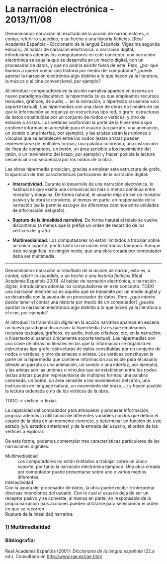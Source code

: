 # La narración electrónica - 2013/11/08

Denominamos narración al resultado de la acción de narrar, esto es, a contar, referir lo sucedido, o un hecho o una historia ficticios. [Real Academia Española - Diccionario de la lengua Española, Vigésima segunda edición]. Al hablar de narración electrónica, o narración digital, introducimos además los computadores en este concepto: una narración electrónica es aquella que se desarrolla en un medio digital, con un procesador de datos, y que no podría exisitir fuera de este. Pero, ¿por qué íbamos a querer contar una historia por medio del computador? ¿puede aportar la narración electrónica algo distinto a lo que hacen ya la literatura, la música o el cine convencional, por ejemplo?

Al introducir computadores en la acción narrativa aparece en escena un nuevo paradigma discursivo: la hipermedia (si es que empleamos recursos textuales, gráficos, de audio,... en la narración; o hipertexto si usamos solo soporte textual). Las hipermedias son una clase de obras no lineales en las que la información se organiza en estructuras tipo red, o grafo: estructuras de datos constituídas por un conjunto de nodos o vértices, y otro de enlaces o aristas. Los vértices conforman la parte de la hipermedia que contiene información accesible para el usuario (un párrafo, una animación, un sonido o una interfaz, por ejemplo), y las aristas serán las uniones o vínculos que se establecen entre los nodos (estas aristas pueden representarse de múltiples formas; una palabra coloreada, una instrucción de línea de comandos, un botón, un área sensible a los movimiento del ratón, o un movimiento del brazo, por ejemplo) y hacen posible la lectura secuencial o no secuencial por los nodos de la obra.

Las obras hipermedia propician, gracias a emplear esta estructura de grafo, la aparición de tres características particulares de la narración digital:

- **Interactividad**. Durante el desarrollo de una narración electrónica, lo habitual es que exista una comunicación más o menos continua entre receptor y máquina. De forma natural, el usuario deja de ser un receptor pasivo y la obra le convierte, al menos en parte, en responsable de la narración (se le permite escoger los diferentes caminos entre unidades de información del grafo).

- **Ruptura de la linealidad narrativa**. De forma natural el relato se vuelve discontinuo (a menos que la prefije un orden de recorrido de los vértices del grafo).

- **Multimedialidad**. Los computadores no están limitados a trabajar sobre un único soporte, por lo tanto la narración electrónica tampoco. Aunque esto no significa, de ningún modo, que una obra creada por computador deba ser multimedia.

-------


Denominamos narración *al resultado de la acción de narrar*, esto es, *a contar, referir lo sucedido, o un hecho o una historia ficticios* (Real Academia Española 2001). Al hablar de narración electrónica, o narración digital, introducimos además los computadores en este concepto: TODO una narración electrónica es aquella que se transmite por un medio digital y se desarrolla con la ayuda de un procesador de datos. Pero, ¿qué interés puede tener el contar una historia por medio de un computador? ¿puede aportar la narración electrónica algo distinto a lo que hacen ya la literatura o el cine, por ejemplo?

Al introducir la transmisión digital en la acción narrativa aparece en escena un nuevo paradigma discursivo: la hipermedia (si es que empleamos recursos textuales, gráficos, de audio, incluso olfativos, etc, en la narración; o hipertexto si usamos únicamente soporte textual). Las hipermedias son una clase de obras no lineales en las que la información se organiza en estructuras tipo grafo: estructuras de datos constituídas por un conjunto de nodos o vértices, y otro de enlaces o aristas. Los vértices constituyen la parte de la hipermedia que contiene información accesible para el usuario (desde un párrafo a una animación, un sonido o una interfaz, por ejemplo), y las aristas son las uniones o vínculos que se establecen entre los nodos (estas aristas pueden representarse de múltiples formas: una palabra coloreada, un botón, un área sensible a los movimientos del ratón, una instrucción en lenguaje natural, un movimiento del brazo,...) y hacen posible la lectura ordenada o no de los vértices de la obra.

TODO -> vértice -> lexías

La capacidad del computador para almacenar y procesar información, propicia además la utilización de diferentes variables con los que definir el estado de la obra en un momento concreto, y determinar en función de este estado (y/o estados anteriores) y de la entrada del usuario, el orden de los vértices a explorar.

De esta forma, podemos contemplar tres características particulares de las narraciones digitales:

<dl>
<dt>Multimedialidad</dt>
<dd>Los computadores no están limitados a trabajar sobre un único soporte, por tanto la narración electrónica tampoco. Una obra creada por computador puede presentarse sobre uno o varios medios diferentes.</dd>

<dt>Interactividad</dt>
Con la ayuda del procesador de datos, la obra puede recibir e interpretar diversas intenciones del usuario. Con lo cuál el usuario deja de ser un receptor pasivo y se converte, al menos en parte, en responsable de la propia narración (sus acciones pueden utilizarse para seleccionar el orden en que se recorren

<dt>Ruptura de la linealidad narrativa</dt>


</dl>

### 1) Multimedialidad


### Bibliografía:

Real Academia Española (2001): *Diccionario de la lengua española* (22.a ed.). Consultado en <http://www.rae.es/rae.html>
